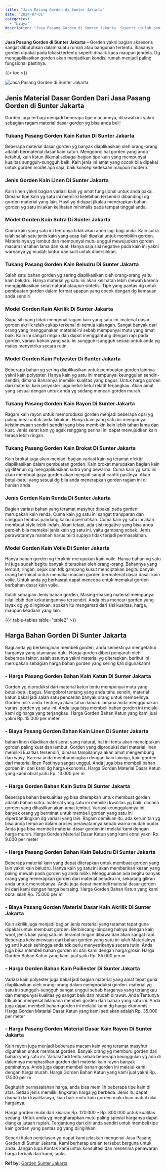 ```yaml
---
title: "Jasa Pasang Gorden di Sunter Jakarta"
date: "2024-07-01"
categories: 
  - "biaya"
description: "Jasa Pasang Gorden di Sunter Jakarta. Seperti itulah penjelasan yg dapat kami jelaskan mengenai Jasa Pasang Gorden di Sunter Jakarta. Kami berharap uraian te..."
---
```


**Jasa Pasang Gorden di Sunter Jakarta** – Gorden yakni bagian aksesoris sangat dibutuhkan dalam suatu rumah atau bangunan tertentu. Biasanya gorden dipakai pada lokasi tertentu seperti dibalik kaca maupun jendela. Dg mengaplikasikan gorden akan menjadikan kondisi rumah menjadi paling fungsional pastinya.

{{< toc >}}

![Jasa Pasang Gorden di Sunter Jakarta](/images/pasang-gorden-murah28.png)

## Jenis Material Dasar Gorden Dari Jasa Pasang Gorden di Sunter Jakarta

Gorden juga terbagi menjadi beberapa tipe macamnya, dibawah ini yakni sebagian ragam material dasar gorden yg bisa anda beli!

### Tukang Pasang Gorden Kain Katun Di Sunter Jakarta

Beberapa material dasar gorden yg banyak diaplikasikan oleh orang-orang adalah bermaterial dasar kain katun. Mengobrol hal gorden yang anda ketahui, kain katun dikenal sebagai bagian tipe kain yang mempunyai kualitas sungguh-sungguh baik. Kain jenis ini amat yang cocok bila dipakai untuk gorden model apa saja, baik konsep kedesaan maupun modern.

### Jenis Gorden Kain Linen Di Sunter Jakarta

Kain linen yakni bagian variasi kain yg amat fungsional untuk anda pakai. Dimana tipe kain yg satu ini memiliki kelebihan tersendiri dibandingi dg gorden material yang lain. Hasil yg didapat jikalau menerapkan bahan gorden yg satu ini akan kelihatan minimalis pada tempat tinggal anda.

### Model Gorden Kain Sutra Di Sunter Jakarta

Cuma kain yang satu ini tentunya tidak akan aneh lagi bagi anda. Kain sutra ialah salah satu jenis kain yang acap kali dipakai untuk membikin gorden. Materialnya yg lembut dan mempunyai mutu unggul mewujudkan gorden macam ini tahan lama dan kuat. Hanya saja sisi negative pada kain ini yakni warnanya yg mudah luntur dan sulit untuk dibersihkan.

### Tukang Pasang Gorden Kain Beludru Di Sunter Jakarta

Salah satu bahan gorden yg sering diaplikasikan oleh orang-orang yaitu kain beludru. Hanya material yg satu ini akan kelihatan lebih mewah karena mengaplikasikan serat natural ataupun sintetis. Tipe yang pantas dg untuk pembuatan gorden dalam format apapun yang cocok dengan dg kemauan anda sendiri.

### Model Gorden Kain Akrilik Di Sunter Jakarta

Siapa sih yang tidak mengenal ragam kain yang satu ini. material dasar gorden akrilik telah cukup terkenal di semua kalangan. Sangat banyak dari orang yang menggunakan material ini sebab mempunyai mutu yang amat baik. Kain ini sangat ringan dan dapat menggantung dengan rapi pada gorden, variasi bahan yang satu ini sungguh-sungguh sesuai untuk anda yg males menyetrika secara rutin.

### Model Gorden Kain Polyester Di Sunter Jakarta

Beberapa bahan yg sering diaplikasikan untuk pembuatan gorden lainnya yakni kain polyester. Hanya kain yg satu ini mempunyai keunggulan sendiri-sendiri, dimana Bahannya memiliki kualitas yang bagus. Untuk harga gorden dari material kain polyester juga betul-betul relatif terjangkau. Akan amat yang sesuai dengan untuk anda yg sedang mencari gorden murah.

### Tukang Pasang Gorden Kain Rayon Di Sunter Jakarta

Ragam kain rayon untuk memproduksi gorden menjadi beberapa opsi yg paling ideal untuk anda lakukan. Hanya kain yang satu ini mempunyai keistimewaan sendiri-sendiri yang bisa membikin kain lebih tahan lama dan kuat. Jenis serat kain yg agak renggang perihal ini dapat mewujudkan kain terasa lebih ringan.

### Tukang Pasang Gorden Kain Brokat Di Sunter Jakarta

Kain brokat juga akan menjadi bagian variasi kain yg teramat efektif diaplikasikan dalam pembuatan gorden. Kain brokat merupakan bagian kain yg ditenun dg mengaplikasikan sutra yang bewarna. Cuma kain yg satu ini akan membuat gaya gorden akan menjadi sangat cantik pastinya. Akan betul-betul yang sesuai dg bila anda menerapkan gorden ragam ini di hunian anda.

### Jenis Gorden Kain Renda Di Sunter Jakarta

Bagian variasi bahan yang teramat masyhur dipakai pada gorden merupakan kain renda. Cuma kain yg satu ini sangat transparan dan sanggup tembus pandang kalau diperhatikan. Cuma kain yg satu ini akan membuat style lebih indah. Akan tetapi, ada sisi negative yang bisa anda peroleh bila memakai jenis kain yg satu ini, yaitu gampang sobek. Jenis perawatannya malahan harus teliti supaya tidak terjadi permasalahan.

### Model Gorden Kain Voile Di Sunter Jakarta

Hanya bahan gorden yg terakhir merupakan kain voile. Hanya bahan yg satu ini juga sudah begitu banyak diterapkan oleh orang-orang. Bahannya yang lembut, ringan, sejuk dan tdk gampang kusut menciptakan begitu banyak orang berminat untuk memakai macam gorden bermaterial dasar dasar kain voile. Untuk anda yg berhasrat dapat mencoba untuk memakai gorden berbahan dasar kain voile.

Itulah sebagian Jenis bahan gorden, Masing-masing material mempunyai nilai lebih dan kekurangannya tersendiri. Anda bisa mencari gorden yang layak dg yg diinginkan, apakah itu mengamati dari sisi kualitas, harga, maupun keadaan yang lain.

{{< table-tables table="table2" >}}

## Harga Bahan Gorden Di Sunter Jakarta

Bagi anda yg berkeinginan membeli gorden, anda semestinya mengetahui harganya yang utamanya dulu. Harga gorden diberi pengaruh oleh beberapa faktor, salah satunya yakni material yg diterapkan. berikut ini merupakan sebagian harga bahan gorden yang sering kali digunakann!

### \- Harga Pasang Gorden Bahan Kain Katun Di Sunter Jakarta

Gorden yg diproduksi dari material katun tentu mempunyai mutu yang betul-betul bagus. Mengobrol tentang yang anda tahu sendiri, material katun bakal jadi salah satu pencarian banyak orang untuk membelinya. Gorden milik anda Tentunya akan tahan lama bilamana anda menggunakan variasi gorden yg satu ini. Anda juga bisa membeli bahan gorden ini melalui kami dg harga yang terjangkau. Harga Gorden Bahan Katun yang kami jual yakni Rp. 15.000 per meter

### \- Biaya Pasang Gorden Bahan Kain Linen Di Sunter Jakarta

bahan linen dijadikan dari serat yang natural, hal ini tentu akan menciptakan gorden paling kuat dan lembut. Gorden yang diproduksi dari material linen memiliki kualtias tersendiri, dimana tampilannya akan amat mengembung dan wavy. Karena anda membandingkan dengan kain lainnya, kain gorden dari material linen Pastinya sangat unggul. Anda juga bisa membeli bahan gorden ini dari kami dg harga ekonomis. Harga Gorden Material Dasar Katun yang kami obral yaitu Rp. 13.000 per m

### \- Harga Gorden Bahan Kain Sutra Di Sunter Jakarta

Beberapa bahan berkualtias yg bisa diterapkan untuk membuat gorden adalah bahan sutra. material yang satu ini memiliki kwalitas yg baik, dimana gorden yang dihasilkan akan amat lembut. Variasi keunggulannya ini, banyak orang yg berminat untuk membeli gorden yang satu ini diperbandingkan dg variasi yang lain. Ragam demikian itu, ada kerumitan yg bisa anda temukan dalam proses perawatannya sebab warna mudah pudar. Anda juga bisa membeli material dasar gorden ini melalui kami dengan harga murah. Harga Gorden Material Dasar Katun yang kami obral yakni Rp. 9.000 per meter

### \- Harga Pasang Gorden Bahan Kain Beludru Di Sunter Jakarta

Beberapa material kain yang dapat diterapkan untuk membuat gorden yang lain yakni kain beludru. Hanya kain yg satu ini akan memberikan kesan yang paling mewah pada gorden yg anda miliki. Menggunakan ada begitu banyak orang yang menerapkan gorden dari material beludru ini, sekarang giliran anda untuk mencobanya. Anda juga dapat membeli material dasar gorden ini dari kami dengan harga bersaing. Harga Gorden Bahan Katun yang kami obral ialah Rp. 75.000 per m

### \- Biaya Pasang Gorden Material Dasar Kain Akrilik Di Sunter Jakarta

Kain akrilik juga menjadi bagian jenis material yang teramat tepat guna dipakai untuk membuat gorden. Berbincang-bincang halnya dengan kain wool, jenis kain yang satu ini teramat ringan dibawa dan akan sangat rapi. Beberapa keistimewaan dari bahan gorden yang satu ini ialah Materialnya yg anti kucek sehingga anda tdk perlu menyetrikanya secara rutin. Anda juga bisa membeli bahan gorden ini dari kami dengan harga grosir. Harga Gorden Bahan Katun yang kami jual yaitu Rp. 85.000 per m

### \- Harga Gorden Bahan Kain Poiliester Di Sunter Jakarta

Variasi kain polyester juga bakal jadi bagian material yang amat tepat guna diaplikasikan oleh orang-orang dalam memproduksi gorden. material yg satu ini sungguh-sungguh sangat unggul sebab harganya yang terjangkau dan mempunyai kualitas yg sangat baik dan mudah dirawat. Anda Tentunya tdk akan menyesal bilamana membeli gorden dari bahan yang satu ini. Anda juga dapat membeli bahan gorden ini melalui kami dg harga ekonomis. Harga Gorden Material Dasar Katun yang kami sediakan adalah Rp. 35.000 per meter

### \- Harga Pasang Gorden Material Dasar Kain Rayon Di Sunter Jakarta

Kain rayon juga menjadi beberapa macam kain yang teramat masyhur digunakan untuk membuat gorden. Banyak orang yg memburu gorden dari bahan yang satu ini. Variasi tadi tentu sebab beberapa keunggulan yg ada di dalamnya menghasilkan gorden dari material kain rayon banyak peminatnya. Anda juga dapat membeli bahan gorden ini melalui kami dengan harga murah. Harga Gorden Bahan Katun yang kami jual yakni Rp. 17.500 per m

Begitulah permasalahan harga, anda bisa memilih beberapa tipe kain di atas. Setiap jenis memiliki tingkatan harga yg berbeda. Jenis itu dapat diamati dari kwalitasnya, kian baik mutu kain gorden maka kian mahal nilai harganya.

Harga gorden mulai dari kisaran Rp. 120.000 – Rp. 800.000 untuk kualitas sedang. Untuk anda yg mengharapkan mutu paling spesial harganya dapat diangka jutaan rupiah. Tergantung dari diri anda sendiri untuk membeli tipe kain gorden yang pantas dg yang diinginkan.

Seperti itulah penjelasan yg dapat kami jelaskan mengenai Jasa Pasang Gorden di Sunter Jakarta. Kami berharap uraian tersebut berguna untuk anda. Jangan lupa Kontak kami untuk konsultasi dan menerima penawaran harga terbaik dari kami, tanks.

**Ref by:**  [Gorden  Sunter Jakarta](https://id.wikipedia.org/wiki/Gorden)
